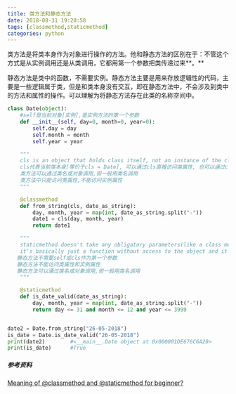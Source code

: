 ```yaml
---
title: 类方法和静态方法
date: 2018-08-31 19:20:58
tags: [classmethod,staticmethod]
categories: python
---
```


类方法是将类本身作为对象进行操作的方法。他和静态方法的区别在于：不管这个方式是从实例调用还是从类调用，它都用第一个参数把类传递过来**。** 

静态方法是类中的函数，不需要实例。静态方法主要是用来存放逻辑性的代码，主要是一些逻辑属于类，但是和类本身没有交互，即在静态方法中，不会涉及到类中的方法和属性的操作。可以理解为将静态方法存在此类的名称空间中。 

```python
class Date(object):
    #self是当前对象[实例],是实例方法的第一个参数
    def __init__(self, day=0, month=0, year=0):
        self.day = day
        self.month = month
        self.year = year

    """
    cls is an object that holds class itself, not an instance of the class.
    cls代表当前类本身[等价于cls = Date], 可以通过cls直接访问类属性, 也可以通过cls直接创建对象
    类方法可以通过类名或对象调用,但一般用类名调用
    类方法中只能访问类属性,不能访问实例属性
    """

    @classmethod
    def from_string(cls, date_as_string):
        day, month, year = map(int, date_as_string.split("-"))
        date1 = cls(day, month, year)
        return date1

    """
    staticmethod doesn't take any obligatory parameters(like a class method or instance method does).
    it's basically just a function without access to the object and it's internals (fields and another methods)
   静态方法不需要self或cls作为第一个参数
   静态方法不能访问类属性和实例属性
   静态方法可以通过类名或对象调用,但一般用类名调用
    """

    @staticmethod
    def is_date_valid(date_as_string):
        day, month, year = map(int, date_as_string.split("-"))
        return day <= 31 and month <= 12 and year <= 3999


date2 = Date.from_string("26-05-2018")
is_date = Date.is_date_valid("26-05-2018")
print(date2)        #<__main__.Date object at 0x000001DE676C6A20>
print(is_date)      #True
```



##### 参考资料

[Meaning of @classmethod and @staticmethod for beginner?][1]

[1]: https://stackoverflow.com/questions/12179271/meaning-of-classmethod-and-staticmethod-for-beginner

